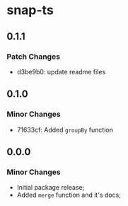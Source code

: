 # snap-ts

## 0.1.1

### Patch Changes

- d3be9b0: update readme files

## 0.1.0

### Minor Changes

- 71633cf: Added `groupBy` function

## 0.0.0

### Minor Changes

- Initial package release;
- Added `merge` function and it's docs;
